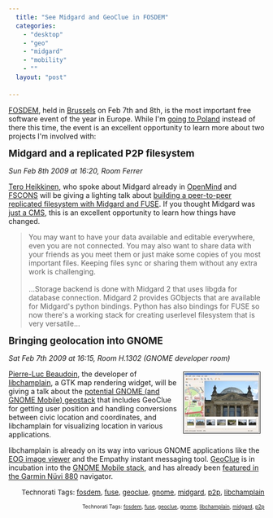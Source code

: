 ```yaml
---
  title: "See Midgard and GeoClue in FOSDEM"
  categories: 
    - "desktop"
    - "geo"
    - "midgard"
    - "mobility"
    - ""
  layout: "post"

---
```

<p>
<a href="http://fosdem.org/2009/">FOSDEM</a>, held in <a href="http://en.wikipedia.org/wiki/Brussels">Brussels</a> on Feb 7th and 8th, is the most important free software event of the year in Europe. While I'm <a href="http://www.dopplr.com/traveller/bergie">going to Poland</a> instead of there this time, the event is an excellent opportunity to learn more about two projects I'm involved with:
</p><p>
<span style="font-size:14pt;"><strong>Midgard and a replicated P2P filesystem</strong></span>
</p><p>
<em>Sun Feb 8th 2009 at 16:20, Room Ferrer</em>
</p><p>
<a href="http://teroheikkinen.iki.fi/">Tero Heikkinen</a>, who spoke about Midgard already in <a href="http://www.youtube.com/watch?v=f9icCUuZObA&amp;feature=channel_page">OpenMind</a> and <a href="http://bergie.iki.fi/blog/midgard2_at_fscons-your_data-everywhere/">FSCONS</a> will be giving a lighting talk about <a href="http://fosdem.org/2009/schedule/events/midgard">building a peer-to-peer replicated filesystem with Midgard and FUSE</a>. If you thought Midgard was <a href="http://bergie.iki.fi/blog/midgard_2-more_than_just_php-more_than_just_cms/">just a CMS</a>, this is an excellent opportunity to learn how things have changed.
</p><blockquote>
You may want to have your data available and editable everywhere, even you are not connected. You may also want to share data with your friends as you meet them or just make some copies of you most important files. Keeping files sync or sharing them without any extra work is challenging.
<br /><br />...Storage backend is done with Midgard 2 that uses libgda for database connection. Midgard 2 provides GObjects that are available for Midgard's python bindings. Python has also bindings for FUSE so now there's a working stack for creating userlevel filesystem that is very versatile...
</blockquote><p>
<span style="font-size:14pt;"><strong>Bringing geolocation into GNOME</strong></span>
</p><p>
<em>Sat Feb 7th 2009 at 16:15, Room H.1302 (GNOME developer room)</em>
</p><p style="text-align:right;">
<a href="/files/eog-champlain.png"><img src="/files/eog-champlain-tm.jpg" height="120" width="150" border="1" align="right" hspace="8" vspace="4" alt="Champlain showing maps in EOG" title="Champlain showing maps in EOG" /></a>
</p><p>
<a href="http://blog.pierlux.com/en/">Pierre-Luc Beaudoin</a>, the developer of <a href="http://blog.pierlux.com/projects/libchamplain/en/">libchamplain</a>, a GTK map rendering widget, will be giving a talk about the <a href="http://live.gnome.org/Brussels2009/Devroom#head-9ec3eed281343b45d804b1e4be6203495c673d80">potential GNOME (and GNOME Mobile) geostack</a> that includes GeoClue for getting user position and handling conversions between civic location and coordinates, and libchamplain for visualizing location in various applications.
</p><p>
libchamplain is already on its way into various GNOME applications like the <a href="http://blog.pierlux.com/wp-content/uploads/2008/10/eog-champlain.png">EOG image viewer</a> and the Empathy instant messaging tool. <a href="http://geoclue.freedesktop.org/">GeoClue</a> is in incubation into the <a href="http://www.gnome.org/mobile/">GNOME Mobile stack</a>, and has already been <a href="http://bergie.iki.fi/blog/nuvi_880-first_device_to_carry_geoclue/">featured in the Garmin Nüvi 880</a> navigator.
</p><p style="text-align:right;">
<span style="font-size:10pt;">Technorati Tags: </span><span style="font-size:10pt;"><a href="http://www.technorati.com/tag/fosdem" rel="tag">fosdem</a></span><span style="font-size:10pt;">, </span><span style="font-size:10pt;"><a href="http://www.technorati.com/tag/fuse" rel="tag">fuse</a></span><span style="font-size:10pt;">, </span><span style="font-size:10pt;"><a href="http://www.technorati.com/tag/geoclue" rel="tag">geoclue</a></span><span style="font-size:10pt;">, </span><span style="font-size:10pt;"><a href="http://www.technorati.com/tag/gnome" rel="tag">gnome</a></span><span style="font-size:10pt;">, </span><span style="font-size:10pt;"><a href="http://www.technorati.com/tag/midgard" rel="tag">midgard</a></span><span style="font-size:10pt;">, </span><span style="font-size:10pt;"><a href="http://www.technorati.com/tag/p2p" rel="tag">p2p</a></span><span style="font-size:10pt;">, </span><span style="font-size:10pt;"><a href="http://www.technorati.com/tag/libchamplain" rel="tag">libchamplain</a></span>
</p>
<p style="text-align:right;font-size:10px;">Technorati Tags: <a href="http://www.technorati.com/tag/fosdem" rel="tag">fosdem</a>, <a href="http://www.technorati.com/tag/fuse" rel="tag">fuse</a>, <a href="http://www.technorati.com/tag/geoclue" rel="tag">geoclue</a>, <a href="http://www.technorati.com/tag/gnome" rel="tag">gnome</a>, <a href="http://www.technorati.com/tag/libchamplain" rel="tag">libchamplain</a>, <a href="http://www.technorati.com/tag/midgard" rel="tag">midgard</a>, <a href="http://www.technorati.com/tag/p2p" rel="tag">p2p</a></p>
